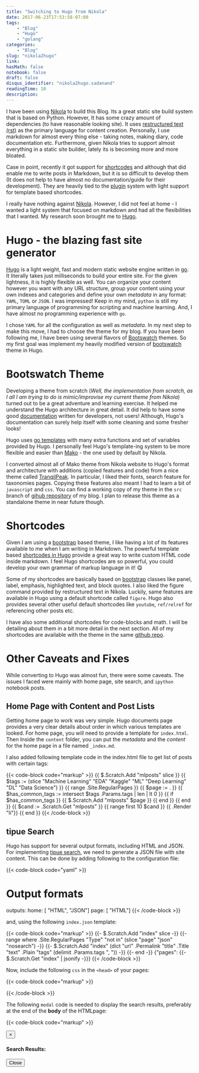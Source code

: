 ```yaml
---
title: "Switching to Hugo from Nikola"
date: 2017-06-23T17:53:58-07:00
tags:
    - "Blog"
    - "Hugo"
    - "golang"
categories:
    - "Blog"
slug: "nikola2hugo"
link:
hasMath: false
notebook: false
draft: false
disqus_identifier: "nikola2hugo.sadanand"
readingTime: 10
description:
---
```


I have been using [Nikola] to build this Blog. Its a great static site 
build system that is based on Python. However, It has some crazy 
amount of dependencies (to have reasonable looking site). It
uses [restructured text (rst)][rst] as the primary language for 
content creation. Personally, I use markdown for almost every thing 
else - taking notes, making diary, code documentation etc. 
Furthermore, given Nikola tries to support almost everything in a 
static site builder, lately its is becoming more and more bloated.

<!--more-->

Case in  point, recently it got support for [shortcodes] and although that did 
enable me to write posts in Markdown, but it is so difficult to 
develop them (It does not help to have almost no documentation/guide 
for their development). They are heavily tied to the [plugin] system 
with light support for template based shortcodes.

[nikola]: https://getnikola.com
[rst]: http://docutils.sourceforge.net/rst.html
[shortcodes]: https://getnikola.com/handbook.html#shortcodes
[plugin]: https://plugins.getnikola.com

I really have nothing against [Nikola]. However, I did not feel at home - I wanted a light system that focused on markdown and had all the flexibilities that I wanted. My research soon brought me to [Hugo].

[Hugo]: https://gohugo.io

<!--TOC-->

# Hugo - the blazing fast site generator

[Hugo] is a light weight, fast and modern static website engine written in [go]. It literally takes just milliseconds to build your entire site. For the given lightness, it is highly flexible as well. You can organize your content however you want with any URL structure, group your content using your own indexes and categories and define your own _metadata_ in any format: `YAML`, `TOML` or `JSON`. I was impressed! Keep in my mind, `python` is still my primary language of programming for scripting and machine learning. And, I have almost no  programming experience with `go`.

[go]: https://golang.org

I chose `YAML` for all the configuration as well as _metadata_. In my next step to make this move, I had to choose the theme for my blog. If you have been following me, I have been using several flavors
of [Bootswatch] themes. So my first goal was implement my heavily modified version of [bootswatch] theme in Hugo.

[Bootswatch]: https://bootswatch.com

# Bootswatch Theme

Developing a theme from scratch (*Well, the implementation from scratch, as I all I am trying to do is mimic/improvise my current theme from Nikola*) turned out to be a great adventure and learning exercise. It helped me understand the Hugo architecture in great detail. It did help to have some good [documentation] written for developers, not users! Although, Hugo's documentation can surely help itself with some cleaning and some fresher looks!

Hugo uses [go templates] with many extra functions and set of variables provided by Hugo. I personally feel Hugo's template-ing system to be more flexible and easier than [Mako] - the one used by default by Nikola.

[go templates]: https://golang.org/pkg/text/template/
[Mako]: http://www.makotemplates.org
[documentation]: https://gohugo.io/overview/introduction/

I converted almost all of Mako theme from Nikola website to Hugo's format and architecture with additions (copied features and code) from a nice theme called [TranqilPeak](https://themes.gohugo.io/hugo-tranquilpeak-theme/). In particular, I liked their fonts, search feature for taxonomies pages. Copying these features also meant I had to learn a bit of `javascript` and `css`. You can find a working copy of my theme in the `src` branch of [gihub repository](https://github.com/sadanand-singh/sadanand-singh.github.io) of my blog. I plan to release this theme as a standalone theme in near future though.

# Shortcodes

Given I am using a [bootstrap] based theme, I like having a lot of its features available to me when I am writing in Markdown. The powerful template based [shortcodes in Hugo](https://gohugo.io/extras/shortcodes/) provide a great way to write custom HTML code inside markdown. I feel Hugo shortcodes are so powerful, you could develop your own grammar of markup language in it! :yum:

Some of my shortcodes are basically based on [bootstrap] classes like
panel, label, emphasis, highlighted text, and block quotes. I also liked the figure command provided by restructured text in Nikola. Luckily, same features are available in Hugo using a default shortcode called `figure`. Hugo also provides several other useful default shortcodes like `youtube`, `ref/relref` for referencing other posts etc.

[bootstrap]: http://getbootstrap.com

I have also some additional shortcodes for code-blocks and math. I will be detailing about them in a bit more detail in the next section. All of my shortcodes are available with the theme in the same [github repo](https://github.com/sadanand-singh/sadanand-singh.github.io).

# Other Caveats and Fixes

While converting to Hugo was almost fun, there were some caveats. The issues I faced were mainly with home page, site search, and `ipython` notebook posts.

## Home Page with Content and Post Lists

Getting home page to work was very simple. Hugo documents page provides a very clear details about order in which various templates are looked. For home page, you will need to provide a template for `index.html`. Then Inside the `content` folder, you can put the _metadata_ and the _content_ for the home page in a file named `_index.md`. 

I also added following template code in the index.html file to get list of posts with certain tags:

{{< code-block code="markup" >}}
{{ $.Scratch.Add "mlposts" slice }}
{{ $tags := (slice "Machine Learning" "EDA" "Kaggle" "ML" "Deep Learning" "DL" "Data Science") }}
{{ range .Site.RegularPages }}
    {{ $page := . }}
    {{ $has_common_tags := intersect $tags .Params.tags | len | lt 0 }}
    {{ if $has_common_tags }}
        {{ $.Scratch.Add "mlposts" $page }}
    {{ end }}
{{ end }}
{{ $cand := .Scratch.Get "mlposts" }}
{{ range first 10 $cand }}
    {{ .Render "li"}}
{{ end }}
{{< /code-block >}}

## tipue Search

Hugo has support for several output formats, including HTML and JSON. For implementing [tipue search](http://www.tipue.com/search/), we need to generate a JSON file with site content. This can be done by adding following to the configuration file:

{{< code-block code="yaml" >}}
# Output formats
outputs:
  home: [ "HTML", "JSON"]
  page: [ "HTML"]
{{< /code-block >}}

and, using the following `index.json` template:

{{< code-block code="markup" >}}
{{- $.Scratch.Add "index" slice -}}
{{- range where .Site.RegularPages "Type" "not in"  (slice "page" "json" "nosearch") -}}
{{- $.Scratch.Add "index" (dict "url" .Permalink "title" .Title "text" .Plain "tags" (delimit .Params.tags ", ")) -}}
{{- end -}}
{"pages": {{- $.Scratch.Get "index" | jsonify -}}}
{{< /code-block >}}

Now, include the following `css` in the `<head>` of your pages:

{{< code-block code="markup" >}}
<link href="//cdnjs.cloudflare.com/ajax/libs/Tipue-Search/5.0.0/tipuesearch.css" rel="stylesheet" type="text/css">
{{< /code-block >}}


The following `modal` code is needed to display the search results,
preferably at the end of the __body__ of the HTMLpage:

{{< code-block code="markup" >}}
<div id="search-resuts" class="modal fade" role="dialog" style="height: 80%;">
<div class="modal-dialog">
    <div class="modal-content">
      <div class="modal-header">
        <button type="button" class="close" data-dismiss="modal">×</button>
        <h4 class="modal-title">Search Results:</h4>
      </div>
      <div class="modal-body" id="tipue_search_content" style="max-height: 600px; overflow-y: auto;">
      </div>
      <div class="modal-footer">
        <button type="button" class="btn btn-default" data-dismiss="modal">Close</button>
      </div>
    </div>
</div>
</div>
{{\< panel warning >}} Hi there {{\< /panel >}}
{{< /code-block >}}

Finally, the following `javascript` in the lower end of the **body** of HTML pages:

{{< code-block code="markup" >}}
<script>
$(document).ready(function() {
    var url1 = "https://cdnjs.cloudflare.com/ajax/libs/Tipue-Search/5.0.0/tipuesearch_set.js";
    var url2 = "https://cdnjs.cloudflare.com/ajax/libs/Tipue-Search/5.0.0/tipuesearch.min.js";
    $.when(
        $.getScript( url1 ),
        $.getScript( url2 ),
        $.Deferred(function( deferred ){
            $( deferred.resolve );
        })
    ).done(function() {
        $('#tipue_search_input').tipuesearch({
            'mode': 'json',
            'contentLocation': '/index.json'
        });
        $('#tipue_search_input').keyup(function (e) {
            if (e.keyCode == 13) {
                $('#search-results').modal()
            }
        });
    });
});
</script>
{{< /code-block >}}

And, of course you will need a form/input for performing the search:

{{< code-block code="markup" >}}
<span class="navbar-form navbar-right">
    <input type="text" id="tipue_search_input" class="form-control" placeholder="Search">
</span>
{{< /code-block >}}

## Code Highlighting

Although, by default Hugo provides code highlighting using the [pygments](http://pygments.org), I prefer to use client-side highlighting using [prism.js](http://prismjs.com). I also use the following [plugins](http://prismjs.com/#plugins) of `prism.js` for line numbers, highlighting and cleanup of white space:

- [Line Highlight](http://prismjs.com/plugins/line-highlight/)
- [Line Numbers](http://prismjs.com/plugins/line-numbers/)
- [Normalize Whitespace](http://prismjs.com/plugins/normalize-whitespace/)

Finally, I create a shortcode called _code-block_ to add relevant classes and variables around `<code>` and `<pre>` tags so that prism could highlight code correctly.

## jupyter Notebooks as Posts

One of the advantages of  using Nikola is that, it provides native support for writing Blog posts in `jupyter` notebooks.

But, on some google search, I found this neat solution at the following [Blog](https://sharmamohit.com/post/jupyter-notebooks-in-blog/).

In summary, the solution is very simple - Use the linked [jupyter.css](http://sharmamohit.com/css/jupyter.css) file in your template. Then for any jupyter notebook, convert it to basic HTML using the following command:

{{< code-block code="bash" >}}
jupyter nbconvert --to html --template basic *source_file.ipynb*
{{< /code-block >}}

Then, finally, create a markdown file for your post, where simply put the contents of this HTML file as markdown supports including raw HTML code!

## Latex Math Equations

I used [katex](https://github.com/Khan/KaTeX) for using math in markdown. I was having some issue with the multi-line display math equations, so I created shortcode called _tex_ to write HTML code explicitly so that `katex` could handle that easily.

So there you have it. I have my Blog now up and running with Hugo. Hope I will be more active here, since it now takes only seconds to deploy once I have a post written. No excuses now! :stuck_out_tongue_winking_eye:
